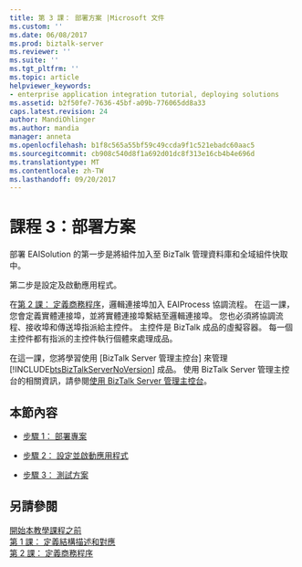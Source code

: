 ```yaml
---
title: 第 3 課： 部署方案 |Microsoft 文件
ms.custom: ''
ms.date: 06/08/2017
ms.prod: biztalk-server
ms.reviewer: ''
ms.suite: ''
ms.tgt_pltfrm: ''
ms.topic: article
helpviewer_keywords:
- enterprise application integration tutorial, deploying solutions
ms.assetid: b2f50fe7-7636-45bf-a09b-776065dd8a33
caps.latest.revision: 24
author: MandiOhlinger
ms.author: mandia
manager: anneta
ms.openlocfilehash: b1f8c565a55bf59c49ccda9f1c521ebadc60aac5
ms.sourcegitcommit: cb908c540d8f1a692d01dc8f313e16cb4b4e696d
ms.translationtype: MT
ms.contentlocale: zh-TW
ms.lasthandoff: 09/20/2017
---
```

# <a name="lesson-3-deploy-the-solution"></a>課程 3：部署方案
部署 EAISolution 的第一步是將組件加入至 BizTalk 管理資料庫和全域組件快取中。  
  
 第二步是設定及啟動應用程式。  
  
 在[第 2 課： 定義商務程序](../core/lesson-2-define-the-business-process.md)，邏輯連接埠加入 EAIProcess 協調流程。 在這一課，您會定義實體連接埠，並將實體連接埠繫結至邏輯連接埠。 您也必須將協調流程、接收埠和傳送埠指派給主控件。  主控件是 BizTalk 成品的虛擬容器。  每一個主控件都有指派的主控件執行個體來處理成品。  
  
 在這一課，您將學習使用 [BizTalk Server 管理主控台] 來管理 [!INCLUDE[btsBizTalkServerNoVersion](../includes/btsbiztalkservernoversion-md.md)] 成品。 使用 BizTalk Server 管理主控台的相關資訊，請參閱[使用 BizTalk Server 管理主控台](../core/using-the-biztalk-server-administration-console.md)。  
  
## <a name="in-this-section"></a>本節內容  
  
-   [步驟 1： 部署專案](../core/step-1-deploy-the-projects.md)  
  
-   [步驟 2： 設定並啟動應用程式](../core/step-2-configure-and-start-the-application1.md)  
  
-   [步驟 3： 測試方案](../core/step-3-test-the-solution2.md)  
  
## <a name="see-also"></a>另請參閱  
 [開始本教學課程之前](../core/before-you-begin-the-tutorial.md)   
 [第 1 課： 定義結構描述和對應](../core/lesson-1-define-schemas-and-a-map.md)   
 [第 2 課： 定義商務程序](../core/lesson-2-define-the-business-process.md)